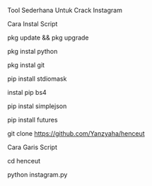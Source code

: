 
Tool Sederhana Untuk Crack Instagram

Cara Instal Script

pkg update && pkg upgrade

pkg instal python

pkg instal git

pip install stdiomask

instal pip bs4

pip instal simplejson

pip install futures

git clone https://github.com/Yanzyaha/henceut

Cara Garis Script

cd henceut

python instagram.py
